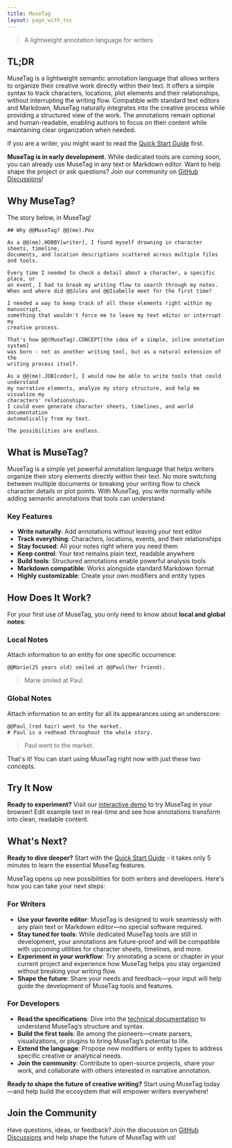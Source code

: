 ```yaml
---
title: MuseTag
layout: page_with_toc
---
```

> A lightweight annotation language for writers

## TL;DR

MuseTag is a lightweight semantic annotation language that allows writers to organize their creative work directly within their text. It offers a simple syntax to track characters, locations, plot elements and their relationships, without interrupting the writing flow. Compatible with standard text editors and Markdown, MuseTag naturally integrates into the creative process while providing a structured view of the work. The annotations remain optional and human-readable, enabling authors to focus on their content while maintaining clear organization when needed.

If you are a writer, you might want to read the [Quick Start Guide](#quick-start-guide) first.

**MuseTag is in early development.**
While dedicated tools are coming soon, you can already use MuseTag in any text or Markdown editor.
Want to help shape the project or ask questions?
Join our community on [GitHub Discussions](https://github.com/MuseTag/musetag.github.io/discussions)!

## Why MuseTag?

The story below, in MuseTag!

```musetag
## Why @@MuseTag? @@(me).Pov

As a @@(me).HOBBY[writer], I found myself drowning in character sheets, timeline,
documents, and location descriptions scattered across multiple files and tools.

Every time I needed to check a detail about a character, a specific place, or
an event, I had to break my writing flow to search through my notes.
When and where did @@Jules and @@Isabelle meet for the first time?

I needed a way to keep track of all these elements right within my manuscript,
something that wouldn't force me to leave my text editor or interrupt my
creative process.

That's how @@(MuseTag).CONCEPT[the idea of a simple, inline annotation system]
was born - not as another writing tool, but as a natural extension of the
writing process itself.

As a @@(me).JOB[coder], I would now be able to write tools that could understand
my narrative elements, analyze my story structure, and help me visualize my
characters' relationships.
I could even generate character sheets, timelines, and world documentation
automatically from my text.

The possibilities are endless.
```

## What is MuseTag?

MuseTag is a simple yet powerful annotation language that helps writers organize their story elements directly within their text. No more switching between multiple documents or breaking your writing flow to check character details or plot points. With MuseTag, you write normally while adding semantic annotations that tools can understand.


### Key Features

- **Write naturally**: Add annotations without leaving your text editor
- **Track everything**: Characters, locations, events, and their relationships
- **Stay focused**: All your notes right where you need them
- **Keep control**: Your text remains plain text, readable anywhere
- **Build tools**: Structured annotations enable powerful analysis tools
- **Markdown compatible**: Works alongside standard Markdown format
- **Highly customizable**: Create your own modifiers and entity types



## How Does It Work?

For your first use of MuseTag, you only need to know about **local and global notes**:

### Local Notes

Attach information to an entity for one specific occurrence:

```musetag
@@Marie(25 years old) smiled at @@Paul(her friend).
```

> Marie smiled at Paul.

### Global Notes

Attach information to an entity for all its appearances using an underscore:

```musetag
@@Paul_(red hair) went to the market.
# Paul is a redhead throughout the whole story.
```

> Paul went to the market.

That's it! You can start using MuseTag right now with just these two concepts.

## Try It Now

**Ready to experiment?** Visit our [interactive demo](30-demo.html) to try MuseTag in your browser! Edit example text in real-time and see how annotations transform into clean, readable content.

## What's Next?

**Ready to dive deeper?** Start with the [Quick Start Guide](10-quickstart.html) - it takes only 5 minutes to learn the essential MuseTag features.

MuseTag opens up new possibilities for both writers and developers. Here's how you can take your next steps:

### For Writers

- **Use your favorite editor**: MuseTag is designed to work seamlessly with any plain text or Markdown editor—no special software required.
- **Stay tuned for tools**: While dedicated MuseTag tools are still in development, your annotations are future-proof and will be compatible with upcoming utilities for character sheets, timelines, and more.
- **Experiment in your workflow**: Try annotating a scene or chapter in your current project and experience how MuseTag helps you stay organized without breaking your writing flow.
- **Shape the future**: Share your needs and feedback—your input will help guide the development of MuseTag tools and features.

### For Developers

- **Read the specifications**: Dive into the [technical documentation](99-specifications.html) to understand MuseTag’s structure and syntax.
- **Build the first tools**: Be among the pioneers—create parsers, visualizations, or plugins to bring MuseTag’s potential to life.
- **Extend the language**: Propose new modifiers or entity types to address specific creative or analytical needs.
- **Join the community**: Contribute to open-source projects, share your work, and collaborate with others interested in narrative annotation.

**Ready to shape the future of creative writing?**
Start using MuseTag today—and help build the ecosystem that will empower writers everywhere!

## Join the Community

Have questions, ideas, or feedback?
Join the discussion on [GitHub Discussions](https://github.com/MuseTag/musetag.github.io/discussions) and help shape the future of MuseTag with us!
